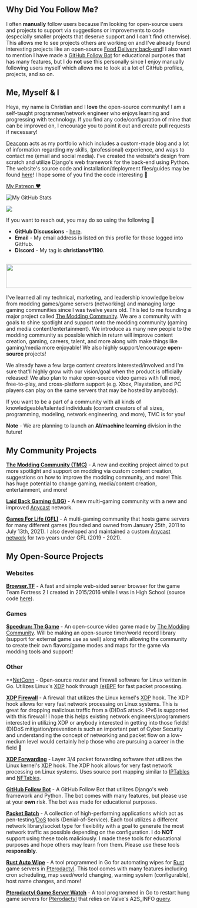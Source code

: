 ## Why Did You Follow Me?
I often **manually** follow users because I'm looking for open-source users and projects to support via suggestions or improvements to code (especially smaller projects that deserve support and I can't find otherwise). This allows me to see projects others are working on and I've already found interesting projects like an open-source [Food Delivery back-end](https://github.com/Crunch-Garage/food-delivery)! I also want to mention I have made a [GitHub Follow Bot](https://github.com/gamemann/GitHub-Follow-Bot) for educational purposes that has many features, but I do **not** use this personally since I enjoy manually following users myself which allows me to look at a lot of GitHub profiles, projects, and so on.

## Me, Myself & I
Heya, my name is Christian and I **love** the open-source community! I am a self-taught programmer/network engineer who enjoys learning and progressing with technology. If you find any code/configuration of mine that can be improved on, I encourage you to point it out and create pull requests if necessary!

[Deaconn](https://deaconn.net/) acts as my portfolio which includes a custom-made blog and a lot of information regarding my skills, (professional) experience, and ways to contact me (email and social media). I've created the website's design from scratch and utilize Django's web framework for the back-end using Python. The website's source code and installation/deployment files/guides may be found [here](https://github.com/Deaconn-net)! I hope some of you find the code interesting 🙂

[My Patreon ❤️](https://www.patreon.com/cdeacon/)

![My GitHub Stats](https://github-readme-stats.vercel.app/api?username=gamemann&show_icons=true&theme=blue-green&count_private=true&include_all_commits=true&border_color=001F1E&text_color=09d672&icon_color=00C2C2&title_color=00F1E9&custom_title=My%20Stats)

![](https://komarev.com/ghpvc/?username=gamemann&label=Views&color=116262)

If you want to reach out, you may do so using the following 🙂
* **GitHub Discussions** - [here](https://github.com/gamemann/gamemann/discussions/categories/reach-out).
* **Email** - My email address is listed on this profile for those logged into GitHub.
* **Discord** - My tag is **christiano#1190**.

## <a href="https://docs.google.com/presentation/d/e/2PACX-1vSlROYETsWYlJkqM7y9J5qeHRjh6ZY6Liv0RIkxSX6EjQ7X3_kzQFkp3HNHtebks8YAe3e2QV2lBmka/pub" target="_blank"><img src="https://user-images.githubusercontent.com/6509565/188262424-ff26c377-d85e-4922-9ba2-dae15d83c39e.png" data-canonical-src="https://user-images.githubusercontent.com/6509565/188262424-ff26c377-d85e-4922-9ba2-dae15d83c39e.png" width="600" height="65" /></a>

I've learned all my technical, marketing, and leadership knowledge below from modding games/game servers (networking) and managing large gaming communities since I was twelve years old. This led to me founding a major project called [The Modding Community](https://docs.google.com/presentation/d/e/2PACX-1vSlROYETsWYlJkqM7y9J5qeHRjh6ZY6Liv0RIkxSX6EjQ7X3_kzQFkp3HNHtebks8YAe3e2QV2lBmka/pub). We are a community with goals to shine spotlight and support onto the modding community (gaming and media content/entertainment). We introduce as many new people to the modding community as possible which in return will improve content creation, gaming, careers, talent, and more along with make things like gaming/media more enjoyable! We also highly support/encourage **open-source** projects!

We already have a few large content creators interested/involved and I'm sure that'll highly grow with our vision/goal when the product is officially released! We also plan to make open-source video games with full mod, free-to-play, and cross-platform support (e.g. Xbox, Playstation, and PC players can play on the same servers that may be hosted by anybody).

If you want to be a part of a community with all kinds of knowledgeable/talented individuals (content creators of all sizes, programming, modeling, network engineering, and more), TMC is for you!

**Note** - We are planning to launch an **AI/machine learning** division in the future!

## My Community Projects
**[The Modding Community (TMC)](https://moddingcommunity.com/forums/topic/7-our-vision-goals-partner-proposal/#comment-7)** - A new and exciting project aimed to put more spotlight and support on modding via custom content creation, suggestions on how to improve the modding community, and more! This has huge potential to change gaming, media/content creation, entertainment, and more!

**[Laid Back Gaming (LBG)](https://lbgaming.co/)** - A new multi-gaming community with a new and improved [Anycast](https://www.cloudflare.com/learning/cdn/glossary/anycast-network/) network.

**[Games For Life (GFL)](https://GFLClan.com/)** - A multi-gaming community that hosts game servers for many different games (founded and owned from January 25th, 2011 to July 13th, 2021). I also developed and maintained a custom [Anycast](https://www.cloudflare.com/learning/cdn/glossary/anycast-network/) [network](https://gflclan.com/forum/959-gfls-network/) for two years under GFL (2019 - 2021).

## My Open-Source Projects
### Websites
**[Browser.TF](https://Browser.tf/)** - A fast and simple web-sided server browser for the game Team Fortress 2 I created in 2015/2016 while I was in High School (source code [here](https://github.com/gamemann/Browser.TF)).

### Games
**[Speedrun: The Game](https://github.com/speedruntg)** - An open-source video game made by [The Modding Community](https://moddingcommunity.com/). Will be making an open-source timer/world record library (support for external game use as well) along with allowing the community to create their own flavors/game modes and maps for the game via modding tools and support!

### Other
**[NetConn](https://github.com/Deaconn-net/NetConn) - Open-source router and firewall software for Linux written in Go. Utilizes Linux's [XDP](https://www.iovisor.org/technology/xdp) hook through [(e)BPF](https://ebpf.io/) for fast packet processing.

**[XDP Firewall](https://github.com/gamemann/XDP-Firewall)** - A firewall that utilizes the Linux kernel's [XDP](https://www.iovisor.org/technology/xdp) hook. The XDP hook allows for very fast network processing on Linux systems. This is great for dropping malicious traffic from a (D)DoS attack. IPv6 is supported with this firewall! I hope this helps existing network engineers/programmers interested in utilizing XDP or anybody interested in getting into those fields! (D)DoS mitigation/prevention is such an important part of Cyber Security and understanding the concept of networking and packet flow on a low-medium level would certainly help those who are pursuing a career in the field 🙂

**[XDP Forwarding](https://github.com/gamemann/XDP-Forwarding)** - Layer 3/4 packet forwarding software that utilizes the Linux kernel's [XDP](https://www.iovisor.org/technology/xdp) hook. The XDP hook allows for very fast network processing on Linux systems. Uses source port mapping similar to [IPTables](https://linux.die.net/man/8/iptables) and [NFTables](https://wiki.nftables.org/wiki-nftables/index.php/Main_Page).

**[GitHub Follow Bot](https://github.com/gamemann/GitHub-Follower-Bot)** - A GitHub Follow Bot that utilizes Django's web framework and Python. The bot comes with many features, but please use at your **own** risk. The bot was made for educational purposes.

**[Packet Batch](https://github.com/Packet-Batch)** - A collection of high-performing applications which act as pen-testing/[DoS](https://www.cloudflare.com/learning/ddos/glossary/denial-of-service/) tools (Denial-of-Service). Each tool utilizes a different network library/socket type for flexibility with a goal to generate the most network traffic as possible depending on the configuration. I do **NOT** support using these tools maliciously. I made these tools for educational purposes and hope others may learn from them. Please use these tools **responsibly**.

**[Rust Auto Wipe](https://github.com/gamemann/Rust-Auto-Wipe)** - A tool programmed in Go for automating wipes for [Rust](https://store.steampowered.com/agecheck/app/252490/) game servers in [Pterodactyl](https://pterodactyl.io/). This tool comes with many features including cron scheduling, map seed/world changing, warning system (configurable), host name changes, and more!

**[Pterodactyl Game Server Watch](https://github.com/gamemann/Pterodactyl-Game-Server-Watch)** - A tool programmed in Go to restart hung game servers for [Pterodactyl](https://pterodactyl.io/) that relies on Valve's A2S_INFO [query](https://developer.valvesoftware.com/wiki/Server_queries#A2S_INFO).
